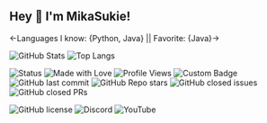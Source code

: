 ## Hey 👋 I'm MikaSukie!
<-Languages I know: {Python, Java} || Favorite: {Java}->

![GitHub Stats](https://github-readme-stats.vercel.app/api?username=MikaSukie&show_icons=true&theme=radical)
![Top Langs](https://github-readme-stats.vercel.app/api/top-langs/?username=MikaSukie&layout=compact&theme=radical)

![Status](https://img.shields.io/badge/Status-Active-magenta)
![Made with Love](https://img.shields.io/badge/Made%20with-%E2%9D%A4-red)
![Profile Views](https://komarev.com/ghpvc/?username=MikaSukie&color=blue)
![Custom Badge](https://img.shields.io/badge/MikaSukie-Loves%20programing-pink)
![GitHub last commit](https://img.shields.io/github/last-commit/MikaSukie/CUNE-VN-Engine)
![GitHub Repo stars](https://img.shields.io/github/stars/MikaSukie/CUNE-VN-Engine?style=social)
![GitHub closed issues](https://img.shields.io/github/issues-closed/MikaSukie/CUNE-VN-Engine)
![GitHub closed PRs](https://img.shields.io/github/issues-pr-closed/MikaSukie/CUNE-VN-Engine)

![GitHub license](https://img.shields.io/github/license/MikaSukie/CUNE-VN-Engine)
![Discord](https://img.shields.io/badge/Discord-Join%20Now-blue?logo=discord)
![YouTube](https://img.shields.io/badge/YouTube-Subscribe-red?logo=youtube)


<!--![GitHub pull requests](https://img.shields.io/github/issues-pr/MikaSukie/CUNE-VN-Engine)-->
<!--![GitHub issues](https://img.shields.io/github/issues/MikaSukie/CUNE-VN-Engine) -->
<!--
**MikaSukie/MikaSukie** is a ✨ _special_ ✨ repository because its `README.md` (this file) appears on your GitHub profile.

Here are some ideas to get you started:

- 🔭 I’m currently working on ...
- 🌱 I’m currently learning ...
- 👯 I’m looking to collaborate on ...
- 🤔 I’m looking for help with ...
- 💬 Ask me about ...
- 📫 How to reach me: ...
- 😄 Pronouns: ...
- ⚡ Fun fact: ...
-->
